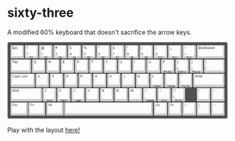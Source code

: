 # sixty-three
A modified 60% keyboard that doesn't sacrifice the arrow keys.

![layout 1](https://raw.githubusercontent.com/naschorr/sixty-three/master/kb.png)

Play with the layout [here!](http://www.keyboard-layout-editor.com/##@_backcolor=%23525050%3B&@_sm=cherry&sb=cherry&st=MX1A-11xx%3B&=Esc&=!%0A1%0A%0A%0AF1&=%2F@%0A2%0A%0A%0AF2&=%23%0A3%0A%0A%0AF3&=$%0A4%0A%0A%0AF4&=%25%0A5%0A%0A%0AF5&=%5E%0A6%0A%0A%0AF6&=%2F&%0A7%0A%0A%0AF7&=*%0A8%0A%0A%0AF8&=(%0A9%0A%0A%0AF9&=)%0A0%0A%0A%0AF10&=%2F_%0A-%0A%0A%0AF11&=+%0A%2F=%0A%0A%0AF12&_w:2%3B&=Backspace%3B&@_w:1.5%3B&=Tab&=Q&=W&=E&=R&=T&=Y&=U&=I&=O&=P%0A%0A%0A%0APrt%20Scr&=%7B%0A%5B%0A%0A%0AScrl%20Lk&=%7D%0A%5D%0A%0A%0APause&_w:1.5%3B&=%7C%0A%5C%3B&@_w:1.75%3B&=Caps%20Lock&=A&=S&=D&=F&=G&=H&=J&=K&=L%0A%0A%0A%0AInsert&=%2F:%0A%2F%3B%0A%0A%0AHome&=%22%0A'%0A%0A%0APg%20Up&_w:2.25%3B&=Enter%3B&@_w:2.25%3B&=Shift&=Z%0A%0A%0A%0AStop&=X%0A%0A%0A%0ANext&=C%0A%0A%0A%0ALast&=V&=B&=N&=M&=%3C%0A,%0A%0A%0ADelete&=%3E%0A.%0A%0A%0AEnd&=%3F%0A%2F%2F%0A%0A%0APg%20Dn&_x:0.75%3B&=%E2%86%91&=~%3B&@_w:1.25%3B&=Ctrl&_w:1.25%3B&=Fn&_w:1.25%3B&=Alt&_a:7&w:6.25%3B&=&_a:4%3B&=Os&=Fn&=%E2%86%90&=%E2%86%93&=%E2%86%92)